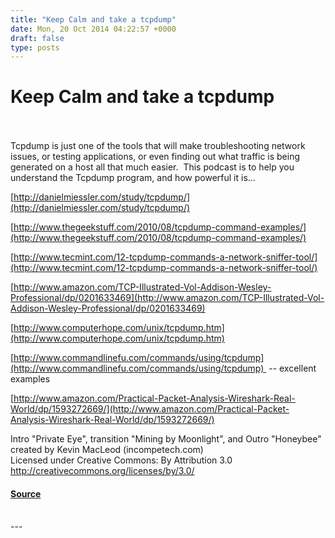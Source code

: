 ```yaml
---
title: "Keep Calm and take a tcpdump"
date: Mon, 20 Oct 2014 04:22:57 +0000
draft: false
type: posts
---
```

# Keep Calm and take a tcpdump

<br/>

<br/>
Tcpdump is just one of the tools that will make troubleshooting network issues, or testing applications, or even finding out what traffic is being generated on a host all that much easier.  This podcast is to help you understand the Tcpdump program, and how powerful it is...

[http://danielmiessler.com/study/tcpdump/](http://danielmiessler.com/study/tcpdump/)

[http://www.thegeekstuff.com/2010/08/tcpdump-command-examples/](http://www.thegeekstuff.com/2010/08/tcpdump-command-examples/)

[http://www.tecmint.com/12-tcpdump-commands-a-network-sniffer-tool/](http://www.tecmint.com/12-tcpdump-commands-a-network-sniffer-tool/)

[http://www.amazon.com/TCP-Illustrated-Vol-Addison-Wesley-Professional/dp/0201633469](http://www.amazon.com/TCP-Illustrated-Vol-Addison-Wesley-Professional/dp/0201633469)

[http://www.computerhope.com/unix/tcpdump.htm](http://www.computerhope.com/unix/tcpdump.htm)

[http://www.commandlinefu.com/commands/using/tcpdump](http://www.commandlinefu.com/commands/using/tcpdump)  -- excellent examples

[http://www.amazon.com/Practical-Packet-Analysis-Wireshark-Real-World/dp/1593272669/](http://www.amazon.com/Practical-Packet-Analysis-Wireshark-Real-World/dp/1593272669/)

Intro "Private Eye", transition "Mining by Moonlight", and Outro "Honeybee" created by Kevin MacLeod (incompetech.com)   
Licensed under Creative Commons: By Attribution 3.0  
http://creativecommons.org/licenses/by/3.0/

#### [Source](http://brakeingsecurity.com/keep-calm-and-take-a-tcpdump)

<br/>
---
